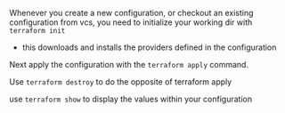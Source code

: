 Whenever you create a new configuration, or checkout an existing configuration
from vcs, you need to initialize your working dir with ```terraform init```
- this downloads and installs the providers defined in the configuration

Next apply the configuration with the ```terraform apply``` command.

Use ```terraform destroy``` to do the opposite of terraform apply

use ```terraform show``` to display the values within your configuration